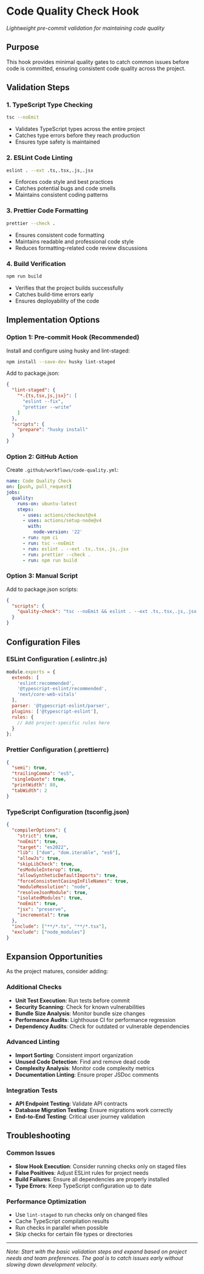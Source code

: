 # Code Quality Check Hook

*Lightweight pre-commit validation for maintaining code quality*

## Purpose
This hook provides minimal quality gates to catch common issues before code is committed, ensuring consistent code quality across the project.

## Validation Steps

### 1. TypeScript Type Checking
```bash
tsc --noEmit
```
- Validates TypeScript types across the entire project
- Catches type errors before they reach production
- Ensures type safety is maintained

### 2. ESLint Code Linting
```bash
eslint . --ext .ts,.tsx,.js,.jsx
```
- Enforces code style and best practices
- Catches potential bugs and code smells
- Maintains consistent coding patterns

### 3. Prettier Code Formatting
```bash
prettier --check .
```
- Ensures consistent code formatting
- Maintains readable and professional code style
- Reduces formatting-related code review discussions

### 4. Build Verification
```bash
npm run build
```
- Verifies that the project builds successfully
- Catches build-time errors early
- Ensures deployability of the code

## Implementation Options

### Option 1: Pre-commit Hook (Recommended)
Install and configure using husky and lint-staged:

```bash
npm install --save-dev husky lint-staged
```

Add to package.json:
```json
{
  "lint-staged": {
    "*.{ts,tsx,js,jsx}": [
      "eslint --fix",
      "prettier --write"
    ]
  },
  "scripts": {
    "prepare": "husky install"
  }
}
```

### Option 2: GitHub Action
Create `.github/workflows/code-quality.yml`:
```yaml
name: Code Quality Check
on: [push, pull_request]
jobs:
  quality:
    runs-on: ubuntu-latest
    steps:
      - uses: actions/checkout@v4
      - uses: actions/setup-node@v4
        with:
          node-version: '22'
      - run: npm ci
      - run: tsc --noEmit
      - run: eslint . --ext .ts,.tsx,.js,.jsx
      - run: prettier --check .
      - run: npm run build
```

### Option 3: Manual Script
Add to package.json scripts:
```json
{
  "scripts": {
    "quality-check": "tsc --noEmit && eslint . --ext .ts,.tsx,.js,.jsx && prettier --check . && npm run build"
  }
}
```

## Configuration Files

### ESLint Configuration (.eslintrc.js)
```javascript
module.exports = {
  extends: [
    'eslint:recommended',
    '@typescript-eslint/recommended',
    'next/core-web-vitals'
  ],
  parser: '@typescript-eslint/parser',
  plugins: ['@typescript-eslint'],
  rules: {
    // Add project-specific rules here
  }
};
```

### Prettier Configuration (.prettierrc)
```json
{
  "semi": true,
  "trailingComma": "es5",
  "singleQuote": true,
  "printWidth": 80,
  "tabWidth": 2
}
```

### TypeScript Configuration (tsconfig.json)
```json
{
  "compilerOptions": {
    "strict": true,
    "noEmit": true,
    "target": "es2022",
    "lib": ["dom", "dom.iterable", "es6"],
    "allowJs": true,
    "skipLibCheck": true,
    "esModuleInterop": true,
    "allowSyntheticDefaultImports": true,
    "forceConsistentCasingInFileNames": true,
    "moduleResolution": "node",
    "resolveJsonModule": true,
    "isolatedModules": true,
    "noEmit": true,
    "jsx": "preserve",
    "incremental": true
  },
  "include": ["**/*.ts", "**/*.tsx"],
  "exclude": ["node_modules"]
}
```

## Expansion Opportunities

As the project matures, consider adding:

### Additional Checks
- **Unit Test Execution**: Run tests before commit
- **Security Scanning**: Check for known vulnerabilities
- **Bundle Size Analysis**: Monitor bundle size changes
- **Performance Audits**: Lighthouse CI for performance regression
- **Dependency Audits**: Check for outdated or vulnerable dependencies

### Advanced Linting
- **Import Sorting**: Consistent import organization
- **Unused Code Detection**: Find and remove dead code
- **Complexity Analysis**: Monitor code complexity metrics
- **Documentation Linting**: Ensure proper JSDoc comments

### Integration Tests
- **API Endpoint Testing**: Validate API contracts
- **Database Migration Testing**: Ensure migrations work correctly
- **End-to-End Testing**: Critical user journey validation

## Troubleshooting

### Common Issues
- **Slow Hook Execution**: Consider running checks only on staged files
- **False Positives**: Adjust ESLint rules for project needs
- **Build Failures**: Ensure all dependencies are properly installed
- **Type Errors**: Keep TypeScript configuration up to date

### Performance Optimization
- Use `lint-staged` to run checks only on changed files
- Cache TypeScript compilation results
- Run checks in parallel when possible
- Skip checks for certain file types or directories

---

*Note: Start with the basic validation steps and expand based on project needs and team preferences. The goal is to catch issues early without slowing down development velocity.*
